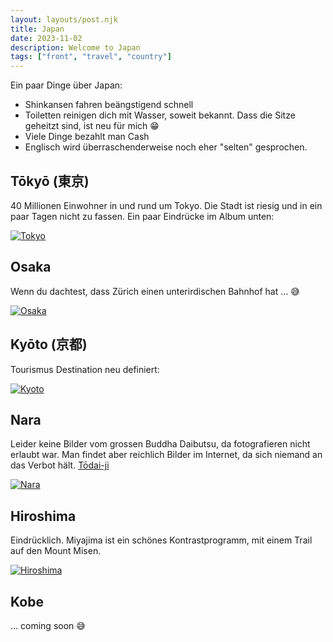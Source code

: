 ```yaml
---
layout: layouts/post.njk
title: Japan
date: 2023-11-02
description: Welcome to Japan
tags: ["front", "travel", "country"]
---
```



Ein paar Dinge über Japan:
* Shinkansen fahren beängstigend schnell
* Toiletten reinigen dich mit Wasser, soweit bekannt. Dass die Sitze geheitzt sind, ist neu für mich 😁
* Viele Dinge bezahlt man Cash
* Englisch wird überraschenderweise noch eher "selten" gesprochen.


## Tōkyō (東京)

 40 Millionen Einwohner in und rund um Tokyo. Die Stadt ist riesig und in ein paar Tagen nicht zu fassen. Ein paar Eindrücke im Album unten:


<a href="https://photos.app.goo.gl/1J2EpqPKCc9PTEB46" target="_blank"><img src="https://i.ibb.co/BC2qXBb/tokyo-tower-view.jpg" alt="Tokyo" border="0"></a>


## Osaka

Wenn du dachtest, dass Zürich einen unterirdischen Bahnhof hat ... 😅

<a href="https://photos.app.goo.gl/LuYG5fpzf5FcCMzv9" target="_blank"><img src="https://i.ibb.co/9wfPdk5/osaka.jpg" alt="Osaka" border="0"></a>



## Kyōto (京都)

Tourismus Destination neu definiert:

<a href="https://photos.app.goo.gl/HUQ7QiuZjqxfTEAo7" target="_blank"><img src="https://i.ibb.co/Bz9wYHg/kyoto.jpg" alt="Kyoto" border="0"></a>

## Nara

Leider keine Bilder vom grossen Buddha Daibutsu, da fotografieren nicht erlaubt war.
Man findet aber reichlich Bilder im Internet, da sich niemand an das Verbot hält.
[Tōdai-ji
](https://en.wikipedia.org/wiki/T%C5%8Ddai-ji)

<a href="https://photos.app.goo.gl/PDbDFu3GuJD2xBJH9" target="_blank"><img src="https://i.ibb.co/ChKjmJC/nara.jpg" alt="Nara" border="0"></a>


## Hiroshima

Eindrücklich.
Miyajima ist ein schönes Kontrastprogramm, mit einem Trail auf den Mount Misen.

<a href="https://photos.app.goo.gl/EQULEG5d7kYkDfKP8" target="_blank"><img src="https://i.ibb.co/dpQ4ryb/hiroschima.jpg" alt="Hiroshima" border="0"></a>


## Kobe

... coming soon 😅